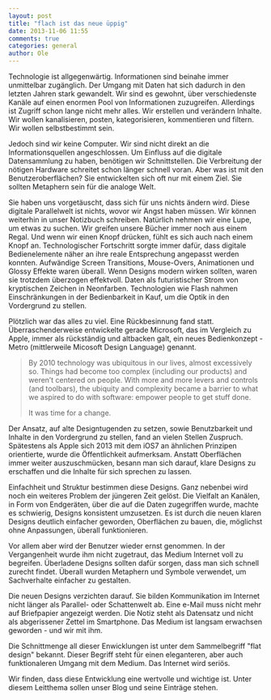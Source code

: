 ```yaml
---
layout: post
title: "flach ist das neue üppig"
date: 2013-11-06 11:55
comments: true
categories: general
author: Ole
---
```


Technologie ist allgegenwärtig. Informationen sind beinahe immer unmittelbar zugänglich.
Der Umgang mit Daten hat sich dadurch in den letzten Jahren stark gewandelt.
Wir sind es gewohnt, über verschiedenste Kanäle auf einen enormen Pool von Informationen zuzugreifen.
Allerdings ist Zugriff schon lange nicht mehr alles. Wir erstellen und verändern Inhalte.
Wir wollen kanalisieren, posten, kategorisieren, kommentieren und filtern. Wir wollen selbstbestimmt sein.

<!--more-->

Jedoch sind wir keine Computer. Wir sind nicht direkt an die Informationsquellen angeschlossen.
Um Einfluss auf die digitale Datensammlung zu haben, benötigen wir Schnittstellen.
Die Verbreitung der nötigen Hardware schreitet schon länger schnell voran.
Aber was ist mit den Benutzeroberflächen? Sie entwickelten sich oft nur mit einem Ziel.
Sie sollten Metaphern sein für die analoge Welt.

Sie haben uns vorgetäuscht, dass sich für uns nichts ändern wird. Diese digitale Parallelwelt ist nichts, wovor wir Angst haben müssen.
Wir können weiterhin in unser Notizbuch schreiben. Natürlich nehmen wir eine Lupe, um etwas zu suchen.
Wir greifen unsere Bücher immer noch aus einem Regal. Und wenn wir einen Knopf drücken, fühlt es sich auch nach einem Knopf an.
Technologischer Fortschritt sorgte immer dafür, dass digitale Bedienelemente näher an ihre reale Entsprechung angepasst werden konnten.
Aufwändige Screen Transitions, Mouse-Overs, Animationen und Glossy Effekte waren überall.
Wenn Designs modern wirken sollten, waren sie trotzdem überzogen effektvoll. Daten als futuristischer Strom von kryptischen Zeichen in Neonfarben.
Technologien wie Flash nahmen Einschränkungen in der Bedienbarkeit in Kauf, um die Optik in den Vordergrund zu stellen.

Plötzlich war das alles zu viel. Eine Rückbesinnung fand statt.
Überraschenderweise entwickelte gerade Microsoft, das im Vergleich zu Apple, immer als rückständig und altbacken galt, ein neues Bedienkonzept - Metro (mittlerweile Micosoft Design Language) genannt.

> By 2010 technology was ubiquitous in our lives, almost excessively so. Things had become too complex (including our products) and weren’t centered on people. With more and more levers and controls (and
> toolbars), the ubiquity and complexity became a barrier to what we aspired to do with software: empower people to get stuff done.
>
> It was time for a change.

Der Ansatz, auf alte Designtugenden zu setzen, sowie Benutzbarkeit und Inhalte in den Vordergrund zu stellen, fand an vielen Stellen Zuspruch.
Spätestens als Apple sich 2013 mit dem iOS7 an ähnlichen Prinzipen orientierte, wurde die Öffentlichkeit aufmerksam.
Anstatt Oberflächen immer weiter auszuschmücken, besann man sich darauf, klare Designs zu erschaffen und die Inhalte für sich sprechen zu lassen.

Einfachheit und Struktur bestimmen diese Designs. Ganz nebenbei wird noch ein weiteres Problem der jüngeren Zeit gelöst.
Die Vielfalt an Kanälen, in Form von Endgeräten, über die auf die Daten zugegriffen wurde, machte es schwierig, Designs konsistent umzusetzen.
Es ist durch die neuen klaren Designs deutlich einfacher geworden, Oberflächen zu bauen, die, möglichst ohne Anpassungen, überall funktionieren.

Vor allem aber wird der Benutzer wieder ernst genommen. 
In der Vergangenheit wurde ihm nicht zugetraut, das Medium Internet voll zu begreifen.
Überladene Designs sollten dafür sorgen, dass man sich schnell zurecht findet.
Überall wurden Metaphern und Symbole verwendet, um Sachverhalte einfacher zu gestalten.

Die neuen Designs verzichten darauf. Sie bilden Kommunikation im Internet nicht länger als Parallel- oder Schattenwelt ab.
Eine e-Mail muss nicht mehr auf Briefpapier angezeigt werden. Die Notiz steht als Datensatz und nicht als abgerissener Zettel im Smartphone.
Das Medium ist langsam erwachsen geworden - und wir mit ihm.

Die Schnittmenge all dieser Enwicklungen ist unter dem Sammelbegriff "flat design" bekannt.
Dieser Begriff steht für einen eleganteren, aber auch funktionaleren Umgang mit dem Medium. Das Internet wird seriös.

Wir finden, dass diese Entwicklung eine wertvolle und wichtige ist.
Unter diesem Leitthema sollen unser Blog und seine Einträge stehen.
